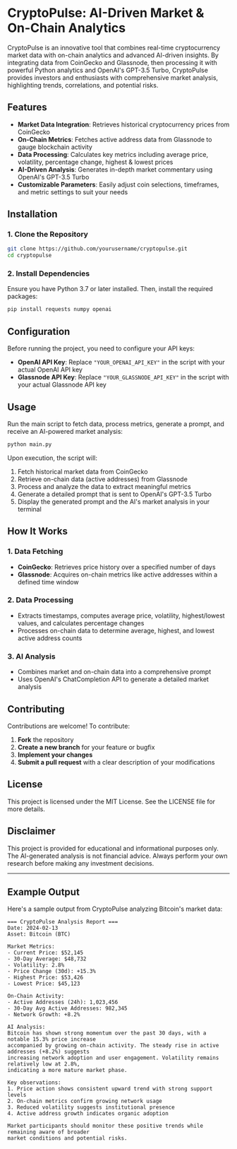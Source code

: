 # CryptoPulse: AI-Driven Market & On-Chain Analytics

CryptoPulse is an innovative tool that combines real-time cryptocurrency market data with on-chain analytics and advanced AI-driven insights. By integrating data from CoinGecko and Glassnode, then processing it with powerful Python analytics and OpenAI's GPT-3.5 Turbo, CryptoPulse provides investors and enthusiasts with comprehensive market analysis, highlighting trends, correlations, and potential risks.

## Features

- **Market Data Integration**: Retrieves historical cryptocurrency prices from CoinGecko
- **On-Chain Metrics**: Fetches active address data from Glassnode to gauge blockchain activity
- **Data Processing**: Calculates key metrics including average price, volatility, percentage change, highest & lowest prices
- **AI-Driven Analysis**: Generates in-depth market commentary using OpenAI's GPT-3.5 Turbo
- **Customizable Parameters**: Easily adjust coin selections, timeframes, and metric settings to suit your needs

## Installation

### 1. Clone the Repository

```bash
git clone https://github.com/yourusername/cryptopulse.git
cd cryptopulse
```

### 2. Install Dependencies

Ensure you have Python 3.7 or later installed. Then, install the required packages:

```bash
pip install requests numpy openai
```

## Configuration

Before running the project, you need to configure your API keys:

- **OpenAI API Key**: Replace `"YOUR_OPENAI_API_KEY"` in the script with your actual OpenAI API key
- **Glassnode API Key**: Replace `"YOUR_GLASSNODE_API_KEY"` in the script with your actual Glassnode API key

## Usage

Run the main script to fetch data, process metrics, generate a prompt, and receive an AI-powered market analysis:

```bash
python main.py
```

Upon execution, the script will:

1. Fetch historical market data from CoinGecko
2. Retrieve on-chain data (active addresses) from Glassnode
3. Process and analyze the data to extract meaningful metrics
4. Generate a detailed prompt that is sent to OpenAI's GPT-3.5 Turbo
5. Display the generated prompt and the AI's market analysis in your terminal

## How It Works

### 1. Data Fetching
- **CoinGecko**: Retrieves price history over a specified number of days
- **Glassnode**: Acquires on-chain metrics like active addresses within a defined time window

### 2. Data Processing
- Extracts timestamps, computes average price, volatility, highest/lowest values, and calculates percentage changes
- Processes on-chain data to determine average, highest, and lowest active address counts

### 3. AI Analysis
- Combines market and on-chain data into a comprehensive prompt
- Uses OpenAI's ChatCompletion API to generate a detailed market analysis

## Contributing

Contributions are welcome! To contribute:

1. **Fork** the repository
2. **Create a new branch** for your feature or bugfix
3. **Implement your changes**
4. **Submit a pull request** with a clear description of your modifications

## License

This project is licensed under the MIT License. See the LICENSE file for more details.

## Disclaimer

This project is provided for educational and informational purposes only. The AI-generated analysis is not financial advice. Always perform your own research before making any investment decisions.

---

## Example Output

Here's a sample output from CryptoPulse analyzing Bitcoin's market data:

```
=== CryptoPulse Analysis Report ===
Date: 2024-02-13
Asset: Bitcoin (BTC)

Market Metrics:
- Current Price: $52,145
- 30-Day Average: $48,732
- Volatility: 2.8%
- Price Change (30d): +15.3%
- Highest Price: $53,426
- Lowest Price: $45,123

On-Chain Activity:
- Active Addresses (24h): 1,023,456
- 30-Day Avg Active Addresses: 982,345
- Network Growth: +8.2%

AI Analysis:
Bitcoin has shown strong momentum over the past 30 days, with a notable 15.3% price increase 
accompanied by growing on-chain activity. The steady rise in active addresses (+8.2%) suggests 
increasing network adoption and user engagement. Volatility remains relatively low at 2.8%, 
indicating a more mature market phase.

Key observations:
1. Price action shows consistent upward trend with strong support levels
2. On-chain metrics confirm growing network usage
3. Reduced volatility suggests institutional presence
4. Active address growth indicates organic adoption

Market participants should monitor these positive trends while remaining aware of broader 
market conditions and potential risks.

```

